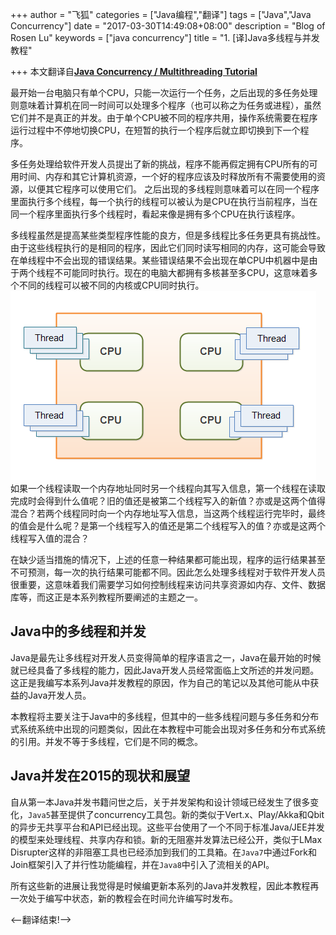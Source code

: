 +++
author = "飞狐"
categories = ["Java编程","翻译"]
tags = ["Java","Java Concurrency"]
date = "2017-03-30T14:49:08+08:00"
description = "Blog of Rosen Lu"
keywords = ["java concurrency"]
title = "1. [译]Java多线程与并发教程"

+++
本文翻译自[**Java Concurrency / Multithreading Tutorial**](http://tutorials.jenkov.com/java-concurrency/index.html)

最开始一台电脑只有单个CPU，只能一次运行一个任务，之后出现的多任务处理则意味着计算机在同一时间可以处理多个程序（也可以称之为任务或进程），虽然它们并不是真正的并发。由于单个CPU被不同的程序共用，操作系统需要在程序运行过程中不停地切换CPU，在短暂的执行一个程序后就立即切换到下一个程序。

多任务处理给软件开发人员提出了新的挑战，程序不能再假定拥有CPU所有的可用时间、内存和其它计算机资源，一个好的程序应该及时释放所有不需要使用的资源，以便其它程序可以使用它们。
之后出现的多线程则意味着可以在同一个程序里面执行多个线程，每一个执行的线程可以被认为是CPU在执行当前程序，当在同一个程序里面执行多个线程时，看起来像是拥有多个CPU在执行该程序。
<!--more-->

多线程虽然是提高某些类型程序性能的良方，但是多线程比多任务更具有挑战性。由于这些线程执行的是相同的程序，因此它们同时读写相同的内存，这可能会导致在单线程中不会出现的错误结果。某些错误结果不会出现在单CPU中机器中是由于两个线程不可能同时执行。现在的电脑大都拥有多核甚至多CPU，这意味着多个不同的线程可以被不同的内核或CPU同时执行。  
![多线程介绍1](/blog_img/translate/java-concurrency/java-concurrency-multithreading-tutorial/java-concurrency-tutorial-introduction_1.png)  
如果一个线程读取一个内存地址同时另一个线程向其写入信息，第一个线程在读取完成时会得到什么值呢？旧的值还是被第二个线程写入的新值？亦或是这两个值得混合？若两个线程同时向一个内存地址写入信息，当这两个线程运行完毕时，最终的值会是什么呢？是第一个线程写入的值还是第二个线程写入的值？亦或是这两个线程写入值的混合？

在缺少适当措施的情况下，上述的任意一种结果都可能出现，程序的运行结果甚至不可预测，每一次的执行结果可能都不同。因此怎么处理多线程对于软件开发人员很重要，这意味着我们需要学习如何控制线程来访问共享资源如内存、文件、数据库等，而这正是本系列教程所要阐述的主题之一。

## Java中的多线程和并发
Java是最先让多线程对开发人员变得简单的程序语言之一，Java在最开始的时候就已经具备了多线程的能力，因此Java开发人员经常面临上文所述的并发问题。这正是我编写本系列Java并发教程的原因，作为自己的笔记以及其他可能从中获益的Java开发人员。

本教程将主要关注于Java中的多线程，但其中的一些多线程问题与多任务和分布式系统系统中出现的问题类似，因此在本教程中可能会出现对多任务和分布式系统的引用。并发不等于多线程，它们是不同的概念。

## Java并发在2015的现状和展望
自从第一本Java并发书籍问世之后，关于并发架构和设计领域已经发生了很多变化，`Java5`甚至提供了concurrency工具包。新的类似于Vert.x、Play/Akka和Qbit的异步无共享平台和API已经出现。这些平台使用了一个不同于标准Java/JEE并发的模型来处理线程、共享内存和锁。新的无阻塞并发算法已经公开，类似于LMax Disrupter这样的非阻塞工具也已经添加到我们的工具箱。在`Java7`中通过Fork和Join框架引入了并行性功能编程，并在`Java8`中引入了流相关的API。

所有这些新的进展让我觉得是时候编更新本系列的Java并发教程，因此本教程再一次处于编写中状态，新的教程会在时间允许编写时发布。


<–翻译结束!–>
